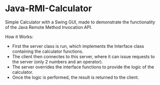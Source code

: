 # Java-RMI-Calculator

Simple Calculator with a Swing GUI, made to demonstrate the functionality of the Java Remote Method Invocation API. 

How it Works:

- First the server class is run, which implements the Interface class containing the calculator functions.
- The client then connectes to this server, where it can issue requests to the server (only 2 numbers and an operator).
- The server overrides the interface functions to provide the logic of the calculator. 
- Once the logic is performed, the result is returned to the client.
